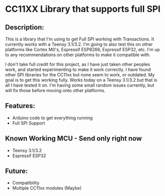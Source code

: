 # CC11XX Library that supports full SPI

## Description:
This is a library that I'm using to get Full SPI working with Transactions. It currently works with a Teensy 3.1/3.2. I'm going to also test this on other platforms like Cortex M0's, Espressif ESP8266, Espressif ESP32, etc. I'm up to any recommendations on other platforms to make it compatible with. 

I don't take full credit for this project, as I have just taken other peoples work, and started experimenting to make it work correctly. I have found other SPI libraries for the CC11xx but none seem to work, or outdated. My goal is to get this working fully. Works today on a Teensy 3.1/3.2 but that is all I have tested it on. I'm having some small random issues currently, but will fix those before moving onto other platforms.


## Features:
- Arduino code to get everything running
- Full SPI Support

## Known Working MCU - Send only right now
- Teensy 3.1/3.2
- Espressif ESP32

## Future:
- Compatibility
- Multiple CC11xx modules (Maybe)

  